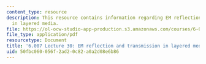 ```yaml
---
content_type: resource
description: This resource contains information regarding EM reflection and transmission
  in layered media.
file: https://ol-ocw-studio-app-production.s3.amazonaws.com/courses/6-007-electromagnetic-energy-from-motors-to-lasers-spring-2011/50fbc060056f2ad20c82a0a2d08e6b86_MIT6_007S11_lec30.pdf
file_type: application/pdf
resourcetype: Document
title: '6.007 Lecture 30: EM reflection and transmission in layered media'
uid: 50fbc060-056f-2ad2-0c82-a0a2d08e6b86
---
```

